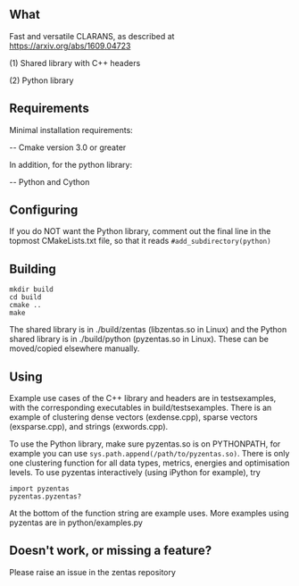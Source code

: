 What
-------------------------------------------
Fast and versatile CLARANS, as described at https://arxiv.org/abs/1609.04723

(1) Shared library with C++ headers

(2) Python library

Requirements
-------------------------------------------
Minimal installation requirements:

-- Cmake version 3.0 or greater


In addition, for the python library:

-- Python and Cython


Configuring
-------------------------------------------
If you do NOT want the Python library, comment out the final line in the topmost CMakeLists.txt file, so that it reads
`#add_subdirectory(python)`


Building
-------------------------------------------

```
mkdir build
cd build
cmake ..
make 
``` 


The shared library is in ./build/zentas (libzentas.so in Linux) and the Python shared library is in ./build/python (pyzentas.so in Linux). These can be moved/copied elsewhere manually. 


Using
-------------------------------------------
Example use cases of the C++ library and headers are in testsexamples, with the corresponding executables in build/testsexamples. There is an example of clustering dense vectors (exdense.cpp), sparse vectors (exsparse.cpp), and strings (exwords.cpp).

To use the Python library, make sure pyzentas.so is on PYTHONPATH, for example you can use `sys.path.append(/path/to/pyzentas.so)`. There is only one clustering function for all data types, metrics, energies and optimisation levels. To use pyzentas interactively (using iPython for example), try

```
import pyzentas
pyzentas.pyzentas?
```

At the bottom of the function string are example uses. More examples using pyzentas are in python/examples.py


Doesn't work, or missing a feature?
-------------------------------------------
Please raise an issue in the zentas repository
